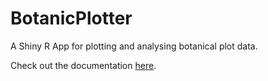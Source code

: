 # BotanicPlotter
A Shiny R App for plotting and analysing botanical plot data.

Check out the documentation [here](https://amybaldwin.github.io/BotanicPlotter/).
